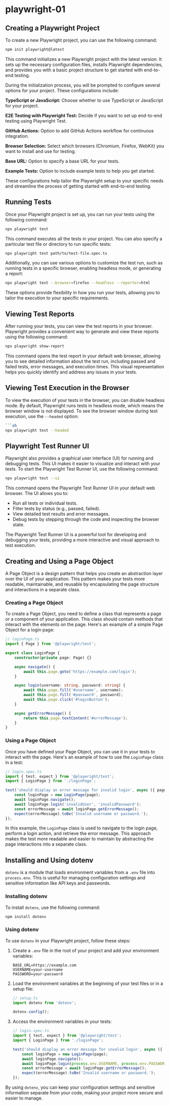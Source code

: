 # playwright-01
## Creating a Playwright Project

To create a new Playwright project, you can use the following command:

```sh
npm init playwright@latest
```

This command initializes a new Playwright project with the latest version. It sets up the necessary configuration files, installs Playwright dependencies, and provides you with a basic project structure to get started with end-to-end testing.  

During the initialization process, you will be prompted to configure several options for your project. These configurations include:

**TypeScript or JavaScript:** Choose whether to use TypeScript or JavaScript for your project.

**E2E Testing with Playwright Test:** Decide if you want to set up end-to-end testing using Playwright Test.

**GitHub Actions:** Option to add GitHub Actions workflow for continuous integration.

**Browser Selection:** Select which browsers (Chromium, Firefox, WebKit) you want to install and use for testing.

**Base URL:** Option to specify a base URL for your tests.

**Example Tests:** Option to include example tests to help you get started.

These configurations help tailor the Playwright setup to your specific needs and streamline the process of getting started with end-to-end testing.


## Running Tests

Once your Playwright project is set up, you can run your tests using the following command:

```sh
npx playwright test
```

This command executes all the tests in your project. You can also specify a particular test file or directory to run specific tests:

```sh
npx playwright test path/to/test-file.spec.ts
```

Additionally, you can use various options to customize the test run, such as running tests in a specific browser, enabling headless mode, or generating a report:

```sh
npx playwright test --browser=firefox --headless --reporter=html
```

These options provide flexibility in how you run your tests, allowing you to tailor the execution to your specific requirements.

## Viewing Test Reports

After running your tests, you can view the test reports in your browser. Playwright provides a convenient way to generate and view these reports using the following command:

```sh
npx playwright show-report
```

This command opens the test report in your default web browser, allowing you to see detailed information about the test run, including passed and failed tests, error messages, and execution times. This visual representation helps you quickly identify and address any issues in your tests.

## Viewing Test Execution in the Browser

To view the execution of your tests in the browser, you can disable headless mode. By default, Playwright runs tests in headless mode, which means the browser window is not displayed. To see the browser window during test execution, use the `--headed` option:

```sh
```sh
npx playwright test --headed
```
## Playwright Test Runner UI

Playwright also provides a graphical user interface (UI) for running and debugging tests. This UI makes it easier to visualize and interact with your tests. To start the Playwright Test Runner UI, use the following command:

```sh
npx playwright test --ui
```

This command opens the Playwright Test Runner UI in your default web browser. The UI allows you to:

- Run all tests or individual tests.
- Filter tests by status (e.g., passed, failed).
- View detailed test results and error messages.
- Debug tests by stepping through the code and inspecting the browser state.

The Playwright Test Runner UI is a powerful tool for developing and debugging your tests, providing a more interactive and visual approach to test execution.
## Creating and Using a Page Object

A Page Object is a design pattern that helps you create an abstraction layer over the UI of your application. This pattern makes your tests more readable, maintainable, and reusable by encapsulating the page structure and interactions in a separate class.

### Creating a Page Object

To create a Page Object, you need to define a class that represents a page or a component of your application. This class should contain methods that interact with the elements on the page. Here's an example of a simple Page Object for a login page:

```typescript
// loginPage.ts
import { Page } from '@playwright/test';

export class LoginPage {
    constructor(private page: Page) {}

    async navigate() {
        await this.page.goto('https://example.com/login');
    }

    async login(username: string, password: string) {
        await this.page.fill('#username', username);
        await this.page.fill('#password', password);
        await this.page.click('#loginButton');
    }

    async getErrorMessage() {
        return this.page.textContent('#errorMessage');
    }
}
```

### Using a Page Object

Once you have defined your Page Object, you can use it in your tests to interact with the page. Here's an example of how to use the `LoginPage` class in a test:

```typescript
// login.spec.ts
import { test, expect } from '@playwright/test';
import { LoginPage } from './loginPage';

test('should display an error message for invalid login', async ({ page }) => {
    const loginPage = new LoginPage(page);
    await loginPage.navigate();
    await loginPage.login('invalidUser', 'invalidPassword');
    const errorMessage = await loginPage.getErrorMessage();
    expect(errorMessage).toBe('Invalid username or password.');
});
```

In this example, the `LoginPage` class is used to navigate to the login page, perform a login action, and retrieve the error message. This approach makes the test more readable and easier to maintain by abstracting the page interactions into a separate class.
## Installing and Using dotenv

`dotenv` is a module that loads environment variables from a `.env` file into `process.env`. This is useful for managing configuration settings and sensitive information like API keys and passwords.

### Installing dotenv

To install `dotenv`, use the following command:

```sh
npm install dotenv
```

### Using dotenv

To use `dotenv` in your Playwright project, follow these steps:

1. Create a `.env` file in the root of your project and add your environment variables:

    ```env
    BASE_URL=https://example.com
    USERNAME=your-username
    PASSWORD=your-password
    ```

2. Load the environment variables at the beginning of your test files or in a setup file:

    ```typescript
    // setup.ts
    import dotenv from 'dotenv';

    dotenv.config();
    ```

3. Access the environment variables in your tests:

    ```typescript
    // login.spec.ts
    import { test, expect } from '@playwright/test';
    import { LoginPage } from './loginPage';

    test('should display an error message for invalid login', async ({ page }) => {
        const loginPage = new LoginPage(page);
        await loginPage.navigate();
        await loginPage.login(process.env.USERNAME, process.env.PASSWORD);
        const errorMessage = await loginPage.getErrorMessage();
        expect(errorMessage).toBe('Invalid username or password.');
    });
    ```

By using `dotenv`, you can keep your configuration settings and sensitive information separate from your code, making your project more secure and easier to manage.
